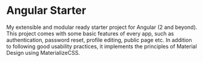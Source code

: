 # Angular Starter
My extensible and modular ready starter project for Angular (2 and beyond). This project comes with some basic features of every app, such as authentication, password reset, profile editing, public page etc. In addition to following good usability practices, it implements the principles of Material Design using MaterializeCSS.

